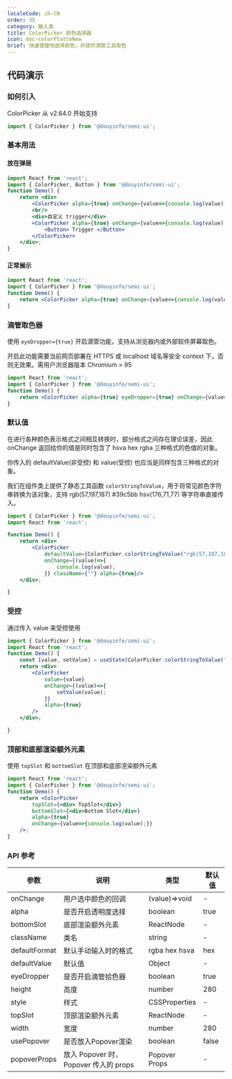 ```yaml
---
localeCode: zh-CN
order: 35
category: 输入类
title: ColorPicker 颜色选择器
icon: doc-colorPlatteNew
brief: 快速便捷地选择颜色，并提供滴管工具取色
---
```




## 代码演示

### 如何引入

ColorPicker 从 v2.64.0 开始支持

```jsx import
import { ColorPicker } from '@douyinfe/semi-ui';
```


### 基本用法

#### 放在弹层

```jsx live=true
import React from 'react';
import { ColorPicker, Button } from '@douyinfe/semi-ui';
function Demo() {
    return <div>
        <ColorPicker alpha={true} onChange={value=>{console.log(value);}} usePopover={true}/>
        <br/>
        <div>自定义 trigger</div>
        <ColorPicker alpha={true} onChange={value=>{console.log(value);}} usePopover={true}>
            <Button> Trigger </Button>
        </ColorPicker>
    </div>;
}

```

#### 正常展示
```jsx live=true
import React from 'react';
import { ColorPicker } from '@douyinfe/semi-ui';
function Demo() {
    return <ColorPicker alpha={true} onChange={value=>{console.log(value);}}/>;
}

```

### 滴管取色器

使用 `eyeDropper={true}` 开启滴管功能，支持从浏览器内或外部软件屏幕取色。

<Notice title='注意事项'>
开启此功能需要当前网页部署在 HTTPS 或 localhost 域名等安全 context 下，否则无效果。需用户浏览器版本 Chromium > 95
</Notice>


```jsx live=true
import React from 'react';
import { ColorPicker } from '@douyinfe/semi-ui';
function Demo() {
    return <ColorPicker alpha={true} eyeDropper={true} onChange={value=>{console.log(value);}}/>;
}

```

### 默认值
在进行各种颜色表示格式之间相互转换时，部分格式之间存在理论误差，因此 onChange 返回给你的值是同时包含了 hsva hex rgba 三种格式的色值的对象。

你传入的 defaultValue(非受控) 和 value(受控) 也应当是同样包含三种格式的对象。

我们在组件类上提供了静态工具函数 `colorStringToValue`，用于将常见颜色字符串转换为该对象，支持 rgb(57,197,187) #39c5bb hsv(176,71,77) 等字符串直接传入。

```jsx live=true
import { ColorPicker } from '@douyinfe/semi-ui';
import React from 'react';

function Demo() {
    return <div>
        <ColorPicker 
            defaultValue={ColorPicker.colorStringToValue("rgb(57,197,187)")}
            onChange={(value)=>{
                console.log(value);
            }} className={""} alpha={true}/>
    </div>;

}

```

### 受控

通过传入 value 来受控使用

```jsx live=true
import { ColorPicker } from '@douyinfe/semi-ui';
import React from 'react';
function Demo() {
    const [value, setValue] = useState(ColorPicker.colorStringToValue("#39c5bb"));
    return <div>
        <ColorPicker
            value={value}
            onChange={(value)=>{
                setValue(value);
            }}
            alpha={true}
        />
    </div>;

}

```


### 顶部和底部渲染额外元素

使用 `topSlot` 和 `bottomSlot` 在顶部和底部渲染额外元素

```jsx live=true
import React from 'react';
import { ColorPicker } from '@douyinfe/semi-ui';
function Demo() {
    return <ColorPicker
        topSlot={<div> TopSlot</div>}
        bottomSlot={<div>Bottom Slot</div>}
        alpha={true}
        onChange={value=>{console.log(value);}}
    />;
}

```

### API 参考

| 参数            | 说明         | 类型            | 默认值  |
|---------------|------------|---------------|------|
| onChange | 用户选中颜色的回调 | (value)=>void | - |
| alpha         | 是否开启透明度选择  | boolean       | true |
| bottomSlot | 底部渲染额外元素 | ReactNode | - |
| className | 类名 | string | - |
| defaultFormat | 默认手动输入时的格式 | rgba hex hsva | hex  |
| defaultValue  | 默认值        | Object        | -    |
| eyeDropper    | 是否开启滴管拾色器  | boolean       | true |
| height | 高度 | number | 280 |
| style | 样式 | CSSProperties | - | 
| topSlot | 顶部渲染额外元素 | ReactNode | - |
| width         | 宽度         | number        | 280  |
| usePopover | 是否放入Popover渲染 | boolean | false |
| popoverProps | 放入 Popover 时，Popover 传入的 props | Popover Props | - |

